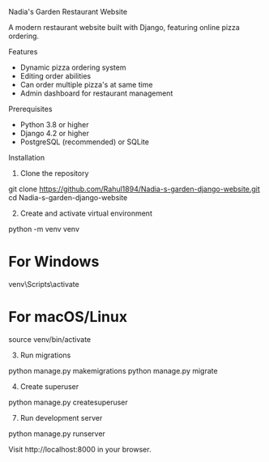 Nadia's Garden Restaurant Website

A modern restaurant website built with Django, featuring online pizza ordering.

Features

- Dynamic pizza ordering system
- Editing order abilities
- Can order multiple pizza's at same time
- Admin dashboard for restaurant management

Prerequisites

- Python 3.8 or higher
- Django 4.2 or higher
- PostgreSQL (recommended) or SQLite

Installation

1. Clone the repository

git clone https://github.com/Rahul1894/Nadia-s-garden-django-website.git
cd Nadia-s-garden-django-website


2. Create and activate virtual environment

python -m venv venv
# For Windows
venv\Scripts\activate
# For macOS/Linux
source venv/bin/activate


3. Run migrations

python manage.py makemigrations
python manage.py migrate


4. Create superuser

python manage.py createsuperuser


7. Run development server

python manage.py runserver


Visit http://localhost:8000 in your browser.

